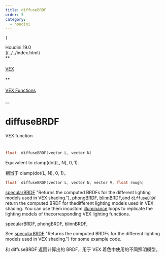 ```yaml
---
title: diffuseBRDF
order: 5
category:
  - houdini
---
```

    
    [  
Houdini 19.0  
](../../index.html)  
**  
[  
VEX  
](../index.html)  
**  
[  
VEX Functions  
](index.html)  
\_\_

# diffuseBRDF

VEX function

#

```c
float  diffuseBRDF(vector L, vector N)
```

Equivalent to clamp(dot(L, N), 0, 1).

相当于 clamp(dot(L, N), 0, 1)。

```c
float  diffuseBRDF(vector L, vector N, vector V, float rough)
```

[specularBRDF](specularBRDF.html) "Returns the computed BRDFs for the different
lighting models used in VEX shading."), [phongBRDF](phongBRDF.html),
[blinnBRDF](blinnBRDF.html),and `diffuseBRDF` return the computed BRDF for
thedifferent lighting models used in VEX shading. You can use them incustom
[illuminance](illuminance.html "Loops through all light sources in the scene,
calling the light shader for each light source to set the Cl and L global
variables.") loops to replicate the lighting models of thecorresponding VEX
lighting functions.

specularBRDF, phongBRDF, blinnBRDF,

See [specularBRDF](specularBRDF.html) "Returns the computed BRDFs for the
different lighting models used in VEX shading.") for some example code.

和 diffuseBRDF 返回计算出的 BRDF，用于 VEX 着色中使用的不同照明模型。

